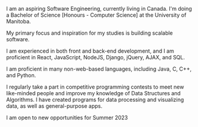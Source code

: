 I am an aspiring Software Engineering, currently living in Canada. I'm doing a Bachelor of Science [Honours - Computer Science] at the University of Manitoba.

My primary focus and inspiration for my studies is building scalable software.

I am experienced in both front and back-end development, and I am proficient in React, JavaScript, NodeJS, Django, jQuery, AJAX, and SQL.

I am proficient in many non-web-based languages, including Java, C, C++, and Python.

I regularly take a part in competitive programming contests to meet new like-minded people and improve my knowledge of Data Structures and Algorithms. I have created programs for data processing and visualizing data, as well as general-purpose apps.

I am open to new opportunities for Summer 2023
